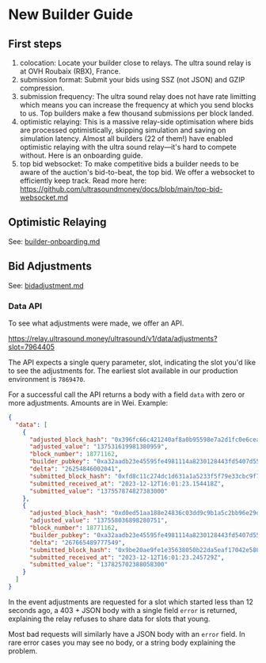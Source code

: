 # New Builder Guide

## First steps
1) colocation: Locate your builder close to relays. The ultra sound relay is at OVH Roubaix (RBX), France.
2) submission format: Submit your bids using SSZ (not JSON) and GZIP compression.
3) submission frequency: The ultra sound relay does not have rate limitting which means you can increase the frequency at which you send blocks to us. Top builders make a few thousand submissions per block landed.
4) optimistic relaying: This is a massive relay-side optimisation where bids are processed optimistically, skipping simulation and saving on simulation latency. Almost all builders (22 of them!) have enabled optimistic relaying with the ultra sound relay—it's hard to compete without. Here is an onboarding guide.
5) top bid websocket: To make competitive bids a builder needs to be aware of the auction's bid-to-beat, the top bid. We offer a websocket to efficiently keep track. Read more here: https://github.com/ultrasoundmoney/docs/blob/main/top-bid-websocket.md

## Optimistic Relaying
See: [builder-onboarding.md](https://github.com/ultrasoundmoney/mev-boost-relay/blob/prod-optimistic-relaying/docs/optimistic/builder-onboarding.md)

## Bid Adjustments
See: [bidadjustment.md](https://gist.github.com/blombern/c2550a5245d8c2996b688d2db5fd160b)

### Data API
To see what adjustments were made, we offer an API.

https://relay.ultrasound.money/ultrasound/v1/data/adjustments?slot=7964405

The API expects a single query parameter, slot, indicating the slot you'd like to see the adjustments for. The earliest slot available in our production environment is `7869470`.

For a successful call the API returns a body with a field `data` with zero or more adjustments. Amounts are in Wei.
Example:
```json
{
  "data": [
    {
      "adjusted_block_hash": "0x396fc66c421240af8a0b95598e7a2d1fc0e6ceafd18e4d128b96f918de7928e8",
      "adjusted_value": "137531619981380959",
      "block_number": 18771162,
      "builder_pubkey": "0xa32aadb23e45595fe4981114a8230128443fd5407d557dc0c158ab93bc2b88939b5a87a84b6863b0d04a4b5a2447f847",
      "delta": "26254846002041",
      "submitted_block_hash": "0xfd8c11c274dc1d631a1a5233f5f79e33cbc9f7abbb114ba630f21de5b8fb10c2",
      "submitted_received_at": "2023-12-12T16:01:23.154418Z",
      "submitted_value": "137557874827383000"
    },
    {
      "adjusted_block_hash": "0xd0ed51aa188e24836c03dd9c9b1a5c2bb96e29d32ab7b92055f073b8e423ef8b",
      "adjusted_value": "137558036898280751",
      "block_number": 18771162,
      "builder_pubkey": "0xa32aadb23e45595fe4981114a8230128443fd5407d557dc0c158ab93bc2b88939b5a87a84b6863b0d04a4b5a2447f847",
      "delta": "267665489777549",
      "submitted_block_hash": "0x9be20ae9fe1e35638050b22da5eaf17042e58065802e12774cebe89b2779f3c4",
      "submitted_received_at": "2023-12-12T16:01:23.245729Z",
      "submitted_value": "137825702388058300"
    }
  ]
}
```

In the event adjustments are requested for a slot which started less than 12 seconds ago, a 403 + JSON body with a single field `error` is returned, explaining the relay refuses to share data for slots that young.

Most bad requests will similarly have a JSON body with an `error` field. In rare error cases you may see no body, or a string body explaining the problem.
